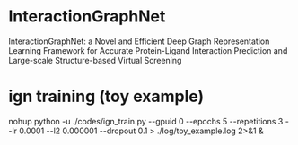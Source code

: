 # InteractionGraphNet
InteractionGraphNet: a Novel and Efficient Deep Graph Representation Learning Framework for Accurate Protein-Ligand Interaction Prediction and Large-scale Structure-based Virtual Screening


# ign training (toy example)
nohup python -u ./codes/ign_train.py --gpuid 0 --epochs 5 --repetitions 3 --lr 0.0001 --l2 0.000001 --dropout 0.1 > ./log/toy_example.log 2>&1 &
